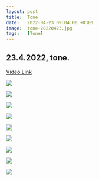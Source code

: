 ```yaml
---
layout: post
title:  Tone
date:   2022-04-23 09:04:00 +0300
image:  tone-20220423.jpg
tags:   [Tone]
---
```

## 23.4.2022, tone.

[Video Link](https://www.facebook.com/100005588328058/videos/pcb.581239492937771/360229849248106)

![]({{site.baseurl}}/img/tone-20220423/00.jpg)

![]({{site.baseurl}}/img/tone-20220423/01.jpg)

![]({{site.baseurl}}/img/tone-20220423/02.jpg)

![]({{site.baseurl}}/img/tone-20220423/03.jpg)

![]({{site.baseurl}}/img/tone-20220423/04.jpg)

![]({{site.baseurl}}/img/tone-20220423/05.jpg)

![]({{site.baseurl}}/img/tone-20220423/06.jpg)

![]({{site.baseurl}}/img/tone-20220423/07.jpg)

![]({{site.baseurl}}/img/tone-20220423/08.jpg)






